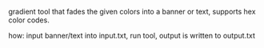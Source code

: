 gradient tool that fades the given colors into a banner or text, supports hex color codes.

how: input banner/text into input.txt, run tool, output is written to output.txt